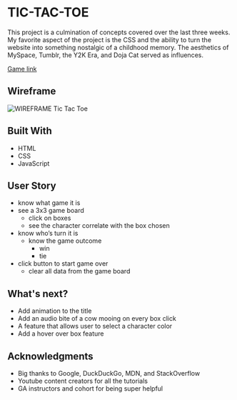 # TIC-TAC-TOE

This project is a culmination of concepts covered over the last three weeks. My favorite aspect of the project is the CSS and the ability to turn the website into something nostalgic of a childhood memory. The aesthetics of MySpace, Tumblr, the Y2K Era, and Doja Cat served as influences.

[Game link](https://confident-neumann-130ab0.netlify.app/)
## Wireframe

![WIREFRAME Tic Tac Toe](https://user-images.githubusercontent.com/77082461/147681768-a2d69396-de37-4aa7-b4d1-d896122416b1.png)


## Built With
* HTML
* CSS
* JavaScript

## User Story
* know what game it is
* see a 3x3 game board
    * click on boxes
    * see the character correlate with the box chosen
* know who’s turn it is
    * know the game outcome
        * win
        * tie
* click button to start game over
    * clear all data from the game board



## What's next?
* Add animation to the title
* Add an audio bite of a cow mooing on every box click
* A feature that allows user to select a character color
* Add a hover over box feature

## Acknowledgments

* Big thanks to Google, DuckDuckGo, MDN, and StackOverflow
* Youtube content creators for all the tutorials
* GA instructors and cohort for being super helpful
